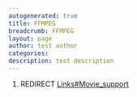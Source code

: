 ```yaml
---
autogenerated: true
title: FFMPEG
breadcrumb: FFMPEG
layout: page
author: test author
categories: 
description: test description
---
```


1.  REDIRECT [Links\#Movie\_support](Links#Movie_support "wikilink")
